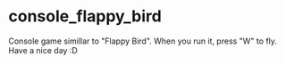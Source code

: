 # console_flappy_bird
Console game simillar to "Flappy Bird".
When you run it, press "W" to fly.
Have a nice day :D
